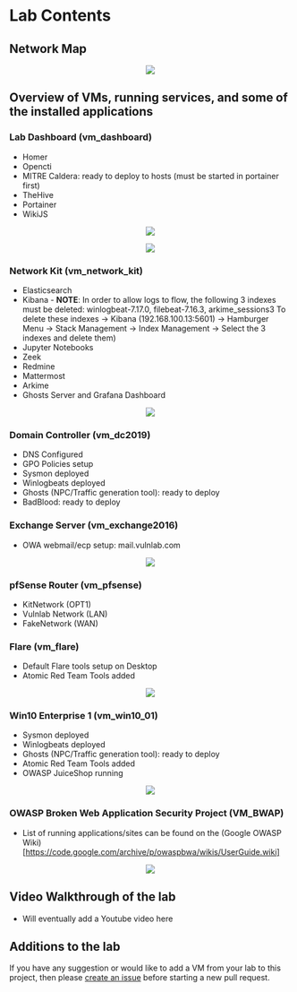 # Lab Contents

## Network Map

<p align="center"><img src="/images/homelab_apps.png?raw=true"/></p>


## Overview of VMs, running services, and some of the installed applications

### Lab Dashboard (vm_dashboard)
- Homer
- Opencti
- MITRE Caldera: ready to deploy to hosts (must be started in portainer first)
- TheHive
- Portainer
- WikiJS

<p align="center"><img src="/images/dashboard.png?raw=true"/></p>
<p align="center"><img src="/images/caldera.png?raw=true"/></p>

### Network Kit (vm_network_kit)
- Elasticsearch
- Kibana - 
 **NOTE**: In order to allow logs to flow, the following 3 indexes must be deleted:
	winlogbeat-7.17.0, filebeat-7.16.3, arkime_sessions3
	To delete these indexes -> Kibana (192.168.100.13:5601) -> Hamburger Menu -> Stack Management -> Index Management -> Select the 3 indexes and delete them)
- Jupyter Notebooks
- Zeek
- Redmine
- Mattermost
- Arkime
- Ghosts Server and Grafana Dashboard

<p align="center"><img src="/images/kibana.png?raw=true"/></p>
 
### Domain Controller (vm_dc2019)
- DNS Configured
- GPO Policies setup
- Sysmon deployed
- Winlogbeats deployed
- Ghosts (NPC/Traffic generation tool): ready to deploy
- BadBlood: ready to deploy

### Exchange Server (vm_exchange2016)
- OWA webmail/ecp setup: mail.vulnlab.com

<p align="center"><img src="/images/mail.png?raw=true"/></p>

### pfSense Router (vm_pfsense)
- KitNetwork (OPT1)
- Vulnlab Network (LAN)
- FakeNetwork (WAN)

### Flare (vm_flare)
- Default Flare tools setup on Desktop
- Atomic Red Team Tools added

<p align="center"><img src="/images/flarevm.png?raw=true"/></p>


### Win10 Enterprise 1 (vm_win10_01)
- Sysmon deployed
- Winlogbeats deployed
- Ghosts (NPC/Traffic generation tool): ready to deploy
- Atomic Red Team Tools added
- OWASP JuiceShop running

<p align="center"><img src="/images/juiceshop.png?raw=true"/></p>


### OWASP Broken Web Application Security Project (VM_BWAP)
- List of running applications/sites can be found on the (Google OWASP Wiki)[https://code.google.com/archive/p/owaspbwa/wikis/UserGuide.wiki]

<p align="center"><img src="/images/owasp_bwa.png?raw=true"/></p>


## Video Walkthrough of the lab
- Will eventually add a Youtube video here


## Additions to the lab
If you have any suggestion or would like to add a VM from your lab to this project, then please [create an issue](https://github.com/0xDeadcell/manage_homelab/issues/new) before starting a new pull request.